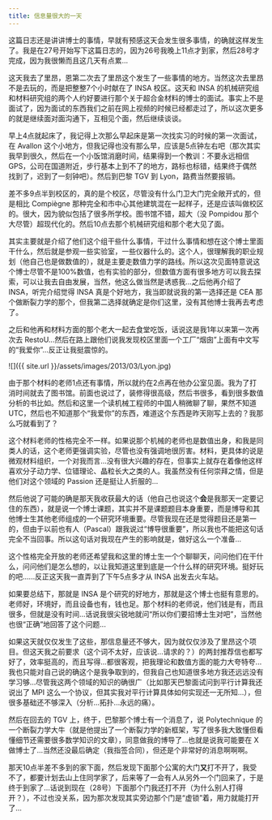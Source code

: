```yaml
---
title: 信息量很大的一天
---
```


这篇日志还是讲讲博士的事情，早就有预感这天会发生很多事情，的确就这样发生了。我是在27号开始写下这篇日志的，因为26号我晚上11点才到家，然后28号才完成，因为我很懒而且这几天有点累...

这天我去了里昂，恩第二次去了里昂这个发生了一些事情的地方。当然这次去里昂不是去玩的，而是把整整7个小时献在了 INSA 校区。这天和 INSA 的机械研究组和材料研究组的两个人约好要进行那个关于超合金材料的博士的面试。事实上不是面试了，因为面试的东西我们之前在网上视频的时候已经都走过了，所以这次更多的就是继续面对面沟通下，互相见个面，然后继续谈谈。

早上4点就起床了，我记得上次那么早起床是第一次找实习的时候的第一次面试，在 Avallon 这个小地方，但我记得也没有那么早，应该是5点钟左右吧（那次其实我早到很久，然后在一个小饭馆消磨时间，结果得到一个教训：不要永远相信 GPS，公司在国道附近，步行基本上到不了的地方，路标也标错，结果终于偶然找到了，迟到了一刻钟吧）。然后到巴黎 TGV 到 Lyon，路费当然要报销。

差不多9点半到校区的，真的是个校区，尽管没有什么门卫大门完全敞开式的，但是相比 Compiègne 那种完全和市中心其他建筑混在一起样子，还是应该叫做校区的。很大，因为貌似包括了很多所学校。图书馆不错，超大（没 Pompidou 那个大尽管）超现代化的。然后10点去那个机械研究组和那个老大见了面。

其实主要就是介绍了他们这个组干些什么事情，干过什么事情和想在这个博士里面干什么，然后就是参观一些实验室，一些仪器什么的。这个人，很理解我的职业规划（他自己也是做数值的），就是主要走数值力学的路线。所以这次见面特意说这个博士尽管不是100%数值，也有实验的部分，但数值方面有很多地方可以我去探索，可以让我去自由发展，当然，他这么做当然是诱惑我...之后他再介绍了 INSA，听完介绍觉得 INSA 真是个好地方，我当即就说我的第一选择还是 CEA 那个做断裂力学的那个，但我第二选择就确定是你们这里，没有其他博士我再去考虑了。

之后和他再和材料方面的那个老大一起去食堂吃饭，话说这是我1年以来第一次再次去 RestoU...然后在路上跟他们说我发现校区里面一个工厂“烟囱”上面有中文写的“我爱你”...反正让我挺震惊的。

![]({{ site.url }}/assets/images/2013/03/Lyon.jpg)

由于那个材料的老师1点还有事情，所以就约在2点再在他办公室见面。我为了打消时间就去了图书馆。前面也说过了，装修得很高级，然后书很多，看到很多数值分析的书比如。然后和这里一个读机械工程师的中国人稍微聊了聊，果然不知道 UTC，然后也不知道那个“我爱你”的东西，难道这个东西是昨天刚写上去的？我那么巧就看到了？

这个材料老师的性格完全不一样。如果说那个机械的老师也是数值出身，和我是同类人的话，这个老师更强调实验，尽管也没有强调地很厉害。材料，更具体的说是微观材料组织，一个对我而言...没有很大兴趣的存在，但事实上就存在着像他这样喜欢分子动力学、位错理论、晶粒长大之类的人。我虽然没有任何崇拜之情，但是他们对这个领域的 Passion 还是挺让人折服的...

然后他说了可能的确是那天我收获最大的话（他自己也说这个**会**是我那天一定要记住的东西），就是说一个博士课题，其实并不是课题题目本身重要，而是博导和其他博士生其他老师组成的一个研究环境重要。尽管我现在还是觉得题目还是第一的，但由于以前也有人（Pascal）跟我说过“博导很重要”，所以我也不能把这句话完全不当回事。所以这句话对我现在产生的影响就是，做好这么一个准备...

这个性格完全开放的老师还希望我和这里的博士生一个个聊聊天，问问他们在干什么，问问他们是怎么想的，以让我知道这里到底是一个什么样的研究环境。挺好玩的吧......反正这天我一直弄到了下午5点多才从 INSA 出发去火车站。

如果要总结下，那就是 INSA 是个研究的好地方，那就是这个博士也挺有意思的。老师好，环境好，而且设备也有，钱也足。那个材料的老师说，他们钱是有，而且很多，但就是没有时间...话说我很尖锐地就问“所以你们要招博士生对吧”，当然他也很“正确”地回答了这个问题...

如果这天就仅仅发生了这些，那信息量还不够大，因为就仅仅涉及了里昂这个项目。但这天我之前要求（这个词不太好，应该说...请求的？）的两封推荐信也都写好了，效率挺高的，而且写得...都很客观，把我理论和数值方面的能力大夸特夸...我也只能对自己说的确这个是我争取到的，但我自己也知道很多地方我还远远没有学习够...尽管我这两个领域的知识的确很广（比如那天巴黎面试问到平行计算我还说出了 MPI 这么一个协议，但其实我对平行计算具体如何实现还一无所知...），但很多基础还不够深入（分析...拓扑...永远的痛）。

然后在回去的 TGV 上，终于，巴黎那个博士有一个消息了，说 Polytechnique 的一个断裂力学大牛（就是他提出了一个断裂力学的新框架，写了很多我大致懂但看懂细节还需要很多数学知识的文章），同意做我的博导了...也就是说我可能要在 X 做博士了...当然还没最后确定（我指签合同），但还是个非常好的消息啊啊啊。

那天10点半差不多到的家下面，然后发现下面那个公寓的大门**又**打不开了，我受不了，都要计划去山上住同学家了，后来等了一会有人从另外一个门回来了，于是终于到家了...话说到现在（28号）下面那个门我还打不开（为什么别人打得开？），不过也没关系，因为那次发现其实旁边那个门是“虚锁”着，用力就能打开了...